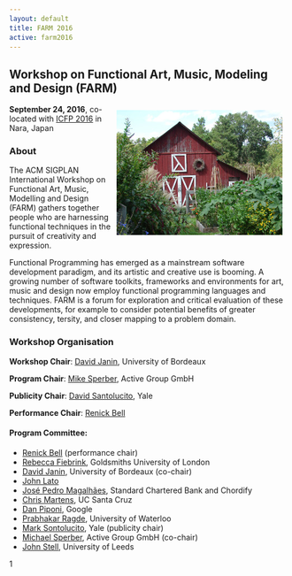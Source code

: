 ```yaml
---
layout: default
title: FARM 2016
active: farm2016
---
```


## Workshop on Functional Art, Music, Modeling and Design (FARM)

<img src="/files/farm-lambda-small.jpg" style="float: right; margin: 10px;" />

**September 24, 2016**, co-located with
[ICFP 2016](http://conf.researchr.org/home/icfp-2016) in Nara, Japan

### About

The ACM SIGPLAN International Workshop on Functional Art, Music,
Modelling and Design (FARM) gathers together people who are harnessing
functional techniques in the pursuit of creativity and expression.

Functional Programming has emerged as a mainstream software
development paradigm, and its artistic and creative use is booming. A
growing number of software toolkits, frameworks and environments for
art, music and design now employ functional programming languages and
techniques. FARM is a forum for exploration and critical evaluation of
these developments, for example to consider potential benefits of
greater consistency, tersity, and closer mapping to a problem domain.

### Workshop Organisation

**Workshop Chair**: [David Janin](http://www.labri.fr/perso/janin/), University of Bordeaux

**Program Chair**: [Mike Sperber](http://deinprogramm.de/sperber/),
  Active Group GmbH

**Publicity Chair**: [David Santolucito](http://marksantolucito.com/), Yale

**Performance Chair**: [Renick Bell](http://www.renickbell.net/)

#### Program Committee:

* [Renick Bell](http://www.renickbell.net/) (performance chair)
* [Rebecca Fiebrink](http://www.doc.gold.ac.uk/~mas01rf/Rebecca_Fiebrink_Goldsmiths/welcome.html),
 Goldsmiths University of London
* [David Janin](http://www.labri.fr/perso/janin/), University of
  Bordeaux (co-chair)
* [John Lato](johnlato.blogspot.de)
* [José Pedro Magalhães](http://dreixel.net/), Standard Chartered Bank
  and Chordify
* [Chris Martens](http://www.cs.cmu.edu/~cmartens/), UC Santa Cruz
* [Dan Piponi](https://plus.google.com/+DanPiponi), Google
* [Prabhakar Ragde](https://cs.uwaterloo.ca/~plragde/), University of Waterloo
* [Mark Sontolucito](http://marksantolucito.com/), Yale (publicity chair)
* [Michael Sperber](http://www.deinprogramm.de/sperber/), Active Group
GmbH (co-chair)
* [John Stell](http://www.comp.leeds.ac.uk/jgs/), University of Leeds



1
